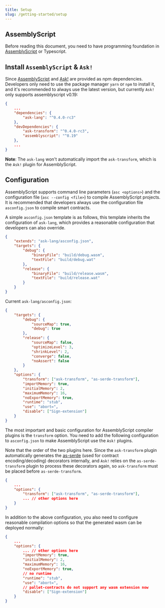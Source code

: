 ```yaml
---
title: Setup
slug: /getting-started/setup
---
```


## AssemblyScript

Before reading this document, you need to have programming foundation in [AssemblyScript](https://www.assemblyscript.org/) or Typescript.

## Install `AssemblyScript` & `Ask!`

Since [AssemblyScript](https://www.assemblyscript.org/) and [Ask!](https://github.com/ask-lang/ask) are provided as npm dependencies.
Developers only need to use the package manager `yarn` or `npm` to install it, and it's recommended to always use the latest version,
but currently `Ask!` only supports assemblyscript v0.19:

```json
{
    ...
    "dependencies": {
        "ask-lang": "^0.4.0-rc3"
    },
    "devDependencies": {
        "ask-transform": "^0.4.0-rc3",
        "assemblyscript": "^0.19"
    },
    ...
}
```

**Note**: The `ask-lang` won't automatically import the `ask-transform`, which is the `Ask!` plugin for AssemblyScript.

## Configuration

AssemblyScript supports command line parameters (`asc <options>`) and the configuration file (`asc --config <file>`) to compile AssemblyScript projects.
It is recommended that developers always use the configuration file `asconfig.json` to compile smart contracts.

A simple `asconfig.json` template is as follows, this template inherits the configuration of `ask-lang`,
which provides a reasonable configuration that developers can also override.

```json
{
    "extends": "ask-lang/asconfig.json",
    "targets": {
        "debug": {
            "binaryFile": "build/debug.wasm",
            "textFile": "build/debug.wat"
        },
        "release": {
            "binaryFile": "build/release.wasm",
            "textFile": "build/release.wat"
        }
    }
}
```

Current `ask-lang/asconfig.json`:

```json
{
    "targets": {
        "debug": {
            "sourceMap": true,
            "debug": true
        },
        "release": {
            "sourceMap": false,
            "optimizeLevel": 3,
            "shrinkLevel": 2,
            "converge": false,
            "noAssert": false
        }
    },
    "options": {
        "transform": ["ask-transform", "as-serde-transform"],
        "importMemory": true,
        "initialMemory": 2,
        "maximumMemory": 16,
        "noExportMemory": true,
        "runtime": "stub",
        "use": "abort=",
        "disable": ["Sign-extension"]
    }
}
```

The most important and basic configuration for AssemblyScript compiler plugins is the `transform` option.
You need to add the following configuration to `asconfig.json` to make AssemblyScript use the `Ask!` plugins.

Note that the order of the two plugins here.
Since the `ask-transform` plugin automatically generates the [as-serde](https://github.com/ask-lang/serde-as) (used for contract encoding/decoding) decorators internally, and `Ask!` relies on the `as-serde-transform` plugin to process these decorators again, so `ask-transform` must be placed before `as-serde-transform`.

```json
{
    ...
    "options": {
        "transform": ["ask-transform", "as-serde-transform"],
        ... // other options here
    }
}
```

In addition to the above configuration, you also need to configure reasonable compilation options so that the generated wasm can be deployed normally:

```json
{
    ...
    "options": {
        ... // other options here
        "importMemory": true,
        "initialMemory": 2,
        "maximumMemory": 16,
        "noExportMemory": true,
        // no runtime
        "runtime": "stub",
        "use": "abort=",
        // pallet-contracts do not support any wasm extension now
        "disable": ["Sign-extension"]
    }
}
```
